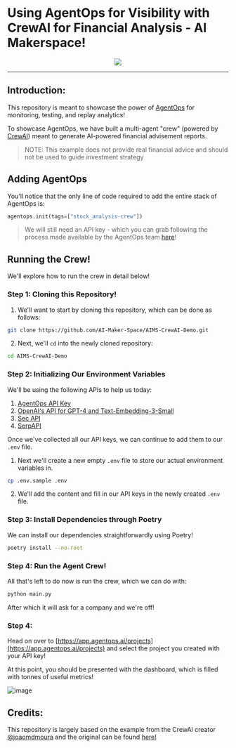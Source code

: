 # Using AgentOps for Visibility with CrewAI for Financial Analysis - AI Makerspace!

<p align="center">
  <img src="https://images.lumacdn.com/cdn-cgi/image/format=auto,fit=cover,dpr=1,background=white,quality=75,width=400,height=400/event-covers/n1/1e0a4049-ccd4-4ed0-b7ca-a66a192af63c" />
</p>

---

## Introduction:

This repository is meant to showcase the power of [AgentOps](https://www.agentops.ai/) for monitoring, testing, and replay analytics!

To showcase AgentOps, we have built a multi-agent "crew" (powered by [CrewAI](https://github.com/joaomdmoura/crewAI/tree/main)) meant to generate AI-powered financial advisement reports. 

> NOTE: This example does not provide real financial advice and should not be used to guide investment strategy

## Adding AgentOps

You'll notice that the only line of code required to add the entire stack of AgentOps is:

```python
agentops.init(tags=["stock_analysis-crew"])
```

> We will still need an API key - which you can grab following the process made available by the AgentOps team [here](https://docs.agentops.ai/v1/quickstart)!

## Running the Crew!

We'll explore how to run the crew in detail below!

### Step 1: Cloning this Repository!

1. We'll want to start by cloning this repository, which can be done as follows:

```bash
git clone https://github.com/AI-Maker-Space/AIMS-CrewAI-Demo.git
```

2. Next, we'll `cd` into the newly cloned repository:

```bash
cd AIMS-CrewAI-Demo
```

### Step 2: Initializing Our Environment Variables

We'll be using the following APIs to help us today:

1. [AgentOps API Key](https://docs.agentops.ai/v1/quickstart)
2. [OpenAI's API for GPT-4 and Text-Embedding-3-Small](https://platform.openai.com/docs/quickstart)
3. [Sec API](https://sec-api.io/)
4. [SerpAPI](https://serpapi.com/)

Once we've collected all our API keys, we can continue to add them to our `.env` file.

1. Next we'll create a new empty `.env` file to store our actual environment variables in.

```bash 
cp .env.sample .env
```

2. We'll add the content and fill in our API keys in the newly created `.env` file.

### Step 3: Install Dependencies through Poetry

We can install our dependencies straightforwardly using Poetry!

```bash
poetry install --no-root
```

### Step 4: Run the Agent Crew!

All that's left to do now is run the crew, which we can do with:

```bash
python main.py
```

After which it will ask for a company and we're off!

### Step 4: 

Head on over to [https://app.agentops.ai/projects](https://app.agentops.ai/projects) and select the project you created with your API key!

At this point, you should be presented with the dashboard, which is filled with tonnes of useful metrics!

![image](https://i.imgur.com/14dzjTs.png)

## Credits:

This repository is largely based on the example from the CrewAI creator [@joaomdmoura](https://x.com/joaomdmoura) and the original can be found [here!](https://github.com/joaomdmoura/crewAI-examples/tree/de183dcab06b8021dd403ec4d07116e4ed9b5da8/stock_analysis)
